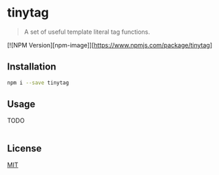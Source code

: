 # tinytag

> A set of useful template literal tag functions.

[![NPM Version][npm-image]][https://www.npmjs.com/package/tinytag]

## Installation

```bash
npm i --save tinytag
```

## Usage

TODO

```JavaScript


```

## License

[MIT](./LICENSE.txt)


